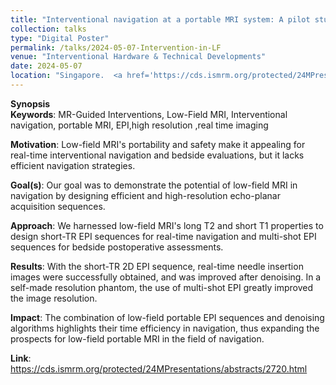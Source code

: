 ```yaml
---
title: "Interventional navigation at a portable MRI system: A pilot study"
collection: talks
type: "Digital Poster"
permalink: /talks/2024-05-07-Intervention-in-LF
venue: "Interventional Hardware & Technical Developments"
date: 2024-05-07
location: "Singapore.  <a href='https://cds.ismrm.org/protected/24MPresentations/abstracts/2720.html'>View Online</a>"
---
```


**Synopsis** <br> 
**Keywords**: MR-Guided Interventions, Low-Field MRI, Interventional navigation, portable MRI, EPI,high resolution ,real time imaging

**Motivation**: Low-field MRI's portability and safety make it appealing for real-time interventional navigation and bedside evaluations, but it lacks efficient navigation strategies.

**Goal(s)**: Our goal was to demonstrate the potential of low-field MRI in navigation by designing efficient and high-resolution echo-planar acquisition sequences.

**Approach**: We harnessed low-field MRI's long T2 and short T1 properties to design short-TR EPI sequences for real-time navigation and multi-shot EPI sequences for bedside postoperative assessments.

**Results**: With the short-TR 2D EPI sequence, real-time needle insertion images were successfully obtained, and was improved after denoising. In a self-made resolution phantom, the use of multi-shot EPI greatly improved the image resolution.

**Impact**: The combination of low-field portable EPI sequences and denoising algorithms highlights their time efficiency in navigation, thus expanding the prospects for low-field portable MRI in the field of navigation.

**Link**: <a href='https://cds.ismrm.org/protected/24MPresentations/abstracts/2720.html'>https://cds.ismrm.org/protected/24MPresentations/abstracts/2720.html</a>

